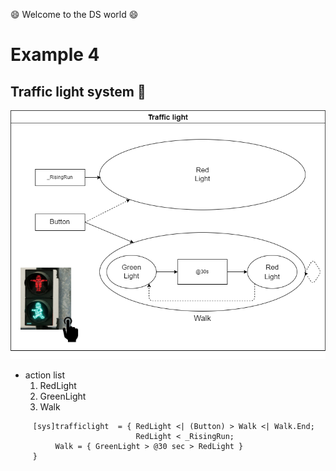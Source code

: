 :smile: Welcome to the DS world  :smile:
# Example 4

## Traffic light system :traffic_light:


 ![AAA](./png/ex4.dio.png)
 
  - action list 
    1. RedLight
    2. GreenLight
    3. Walk


```
     [sys]trafficlight  = { RedLight <| (Button) > Walk <| Walk.End;
                            RedLight < _RisingRun;
          Walk = { GreenLight > @30 sec > RedLight } 
     }
```
